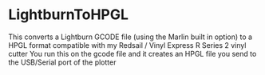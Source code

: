 # LightburnToHPGL

This converts a Lightburn GCODE file (using the Marlin built in option) to a HPGL format compatible with my Redsail / Vinyl Express R Series 2 vinyl cutter
You run this on the gcode file and it creates an HPGL file you send to the USB/Serial port of the plotter
